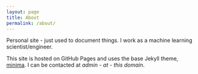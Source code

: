 ```yaml
---
layout: page
title: About
permalink: /about/
---
```


Personal site - just used to document things. I work as a machine learning scientist/engineer.

This site is hosted on GitHub Pages and uses the base Jekyll theme, [minima](https://github.com/jekyll/minima). I can be contacted at *admin - at - this domain*.
